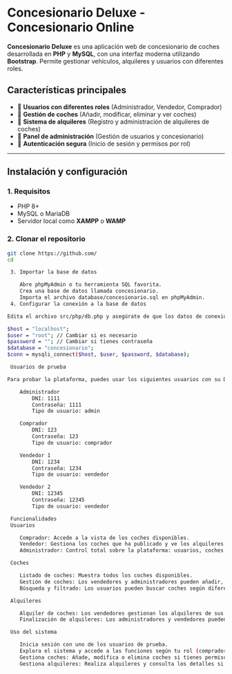 #  Concesionario Deluxe - Concesionario Online

**Concesionario Deluxe** es una aplicación web de concesionario de coches desarrollada en **PHP** y **MySQL**, con una interfaz moderna utilizando **Bootstrap**. Permite gestionar vehículos, alquileres y usuarios con diferentes roles.

##  Características principales
- 🔹 **Usuarios con diferentes roles** (Administrador, Vendedor, Comprador)
- 🔹 **Gestión de coches** (Añadir, modificar, eliminar y ver coches)
- 🔹 **Sistema de alquileres** (Registro y administración de alquileres de coches)
- 🔹 **Panel de administración** (Gestión de usuarios y concesionario)
- 🔹 **Autenticación segura** (Inicio de sesión y permisos por rol)

---

##  Instalación y configuración

###  1. Requisitos
- PHP 8+
- MySQL o MariaDB
- Servidor local como **XAMPP** o **WAMP**

###  2. Clonar el repositorio
```sh
git clone https://github.com/
cd 

 3. Importar la base de datos

    Abre phpMyAdmin o tu herramienta SQL favorita.
    Crea una base de datos llamada concesionario.
    Importa el archivo database/concesionario.sql en phpMyAdmin.
 4. Configurar la conexión a la base de datos

Edita el archivo src/php/db.php y asegúrate de que los datos de conexión coinciden con tu entorno:

$host = "localhost";
$user = "root"; // Cambiar si es necesario
$password = ""; // Cambiar si tienes contraseña
$database = "concesionario";
$conn = mysqli_connect($host, $user, $password, $database);

 Usuarios de prueba

Para probar la plataforma, puedes usar los siguientes usuarios con su DNI como contraseña:

    Administrador
        DNI: 1111
        Contraseña: 1111
        Tipo de usuario: admin

    Comprador
        DNI: 123
        Contraseña: 123
        Tipo de usuario: comprador

    Vendedor 1
        DNI: 1234
        Contraseña: 1234
        Tipo de usuario: vendedor

    Vendedor 2
        DNI: 12345
        Contraseña: 12345
        Tipo de usuario: vendedor

 Funcionalidades
 Usuarios

    Comprador: Accede a la vista de los coches disponibles.
    Vendedor: Gestiona los coches que ha publicado y ve los alquileres de sus coches.
    Administrador: Control total sobre la plataforma: usuarios, coches y alquileres.

 Coches

    Listado de coches: Muestra todos los coches disponibles.
    Gestión de coches: Los vendedores y administradores pueden añadir, modificar y eliminar coches.
    Búsqueda y filtrado: Los usuarios pueden buscar coches según diferentes criterios.

 Alquileres

    Alquiler de coches: Los vendedores gestionan los alquileres de sus coches.
    Finalización de alquileres: Los administradores y vendedores pueden finalizar un alquiler y hacer que el coche esté disponible nuevamente.

 Uso del sistema

    Inicia sesión con uno de los usuarios de prueba.
    Explora el sistema y accede a las funciones según tu rol (comprador, vendedor o administrador).
    Gestiona coches: Añade, modifica o elimina coches si tienes permisos.
    Gestiona alquileres: Realiza alquileres y consulta los detalles si eres un vendedor o administrador.
